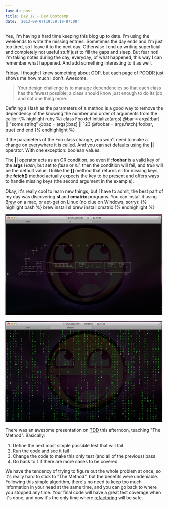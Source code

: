 ```yaml
---
layout: post
title: Day 12 - Dev Bootcamp
date: '2013-09-07T19:59:19-07:00'
---
```


Yes, I'm having a hard time keeping this blog up to date. I'm using the weekends to write the missing entries. Sometimes the day ends and I'm just too tired, so I leave it to the next day. Otherwise I end up writing superficial and completely not useful stuff just to fill the gaps and sleep. But fear not! I'm taking notes during the day, everyday, of what happened, this way I can remember what happened. And add something interesting to it as well.

Friday. I thought I knew something about <a target="_blank" href="http://en.wikipedia.org/wiki/Object-oriented_programming">OOP</a>, but each page of <a target="_blank" href="http://www.poodr.com/">POODR</a> just shows me how much I don't. Awesome.

<blockquote>
  <p>Your design challenge is to manage dependencies so that each class has the fewest possible; a class should know just enough to do its job and not one thing more.</p>
</blockquote>

Defining a Hash as the parameters of a method is a good way to remove the dependency of the knowing the number and order of arguments from the caller.
{% highlight ruby %}
class Foo
  def initialize(args)
    @bar    = args[:bar] || "some string"
    @baz    = args[:baz] || 123
    @foobar = args.fetch(:foobar, true)
  end
end
{% endhighlight %}

If the parameters of the Foo class change, you won't need to make a change on everywhere it is called. And you can set defaults using the <strong>||</strong> operator. With one exception: boolean values.

The <strong>||</strong> operator acts as an OR condition, so even if <strong>:foobar</strong> is a valid key of the <strong>args</strong> <em>Hash</em>, but set to <em>false</em> or <em>nil</em>, then the condition will fail, and <em>true</em> will be the default value. Unlike the <strong>[]</strong> method that returns nil for missing keys, the <strong>fetch()</strong> method actually expects the key to be present and offers ways to handle missing keys (the second argument in the example).

Okay, it's really cool to learn new things, but I have to admit, the best part of my day was discovering <strong>sl</strong> and <strong>cmatrix</strong> programs. You can install it using <a target="_blank" href="http://brew.sh/">Brew</a> on a mac, or apt-get on Linux (no clue on Windows, sorry):
{% highlight bash %}
brew install sl
brew install cmatrix
{% endhighlight %}

![steam locomotive](/assets/images/sl.png)

![matrix](/assets/images/matrix.png)

There was an awesome presentation on <a target="_blank" href="http://en.wikipedia.org/wiki/Test-driven_development">TDD</a> this afternoon, teaching "The Method". Basically:
<ol>
  <li><span>Define the next most simple possible test that will fail</span></li>
  <li><span>Run the code and see it fail</span></li>
  <li><span>Change the code to make this only test (and all of the previous) pass</span></li>
  <li><span>Go back to 1 if there are more cases to be covered</span></li>
</ol>
<span>We have the tendency of trying to figure out the whole problem at once, so it's really hard to stick to "The Method", but the benefits were undeniable. Following this simple algorithm, there's no need to keep too much information in your head at the same time, and you can go back to where you stopped any time. Your final code will have a great test coverage when it's done, and now it's the only time where </span><a target="_blank" href="http://en.wikipedia.org/wiki/Code_refactoring">refactoring</a><span> will be safe.</span>
